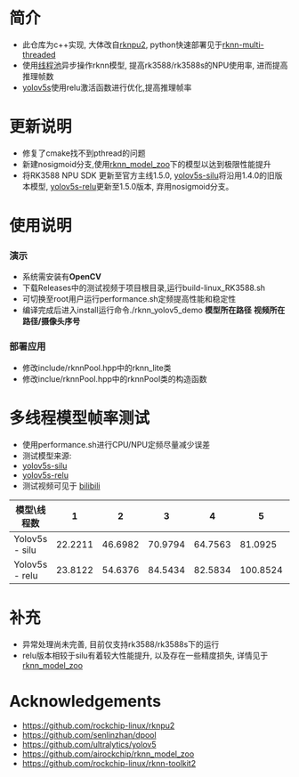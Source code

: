 # 简介
* 此仓库为c++实现, 大体改自[rknpu2](https://github.com/rockchip-linux/rknpu2), python快速部署见于[rknn-multi-threaded](https://github.com/leafqycc/rknn-multi-threaded)
* 使用[线程池](https://github.com/senlinzhan/dpool)异步操作rknn模型, 提高rk3588/rk3588s的NPU使用率, 进而提高推理帧数
* [yolov5s](https://github.com/rockchip-linux/rknpu2/tree/master/examples/rknn_yolov5_demo/model/RK3588)使用relu激活函数进行优化,提高推理帧率

# 更新说明
* 修复了cmake找不到pthread的问题
* 新建nosigmoid分支,使用[rknn_model_zoo](https://github.com/airockchip/rknn_model_zoo/tree/main/models)下的模型以达到极限性能提升
* 将RK3588 NPU SDK 更新至官方主线1.5.0, [yolov5s-silu](https://github.com/rockchip-linux/rknn-toolkit2/tree/v1.4.0/examples/onnx/yolov5)将沿用1.4.0的旧版本模型, [yolov5s-relu](https://github.com/rockchip-linux/rknpu2/tree/master/examples/rknn_yolov5_demo/model/RK3588)更新至1.5.0版本, 弃用nosigmoid分支。

# 使用说明
### 演示
  * 系统需安装有**OpenCV**
  * 下载Releases中的测试视频于项目根目录,运行build-linux_RK3588.sh
  * 可切换至root用户运行performance.sh定频提高性能和稳定性
  * 编译完成后进入install运行命令./rknn_yolov5_demo **模型所在路径** **视频所在路径/摄像头序号**

### 部署应用
  * 修改include/rknnPool.hpp中的rknn_lite类
  * 修改inclue/rknnPool.hpp中的rknnPool类的构造函数

# 多线程模型帧率测试
* 使用performance.sh进行CPU/NPU定频尽量减少误差
* 测试模型来源: 
* [yolov5s-silu](https://github.com/rockchip-linux/rknn-toolkit2/tree/v1.4.0/examples/onnx/yolov5) 
* [yolov5s-relu](https://github.com/rockchip-linux/rknpu2/tree/master/examples/rknn_yolov5_demo/model/RK3588)
* 测试视频可见于 [bilibili](https://www.bilibili.com/video/BV1zo4y1x7aE/?spm_id_from=333.999.0.0)

|  模型\线程数   | 1    |  2   | 3  |  4  | 5  | 6  | 9  | 12  |
|  ----  | ----  |  ----  | ----  |  ----  | ----  | ----  | ----  | ----  |
| Yolov5s - silu  | 22.2211  | 46.6982 | 70.9794  | 64.7563 | 81.0925 | 96.2544 | 105.4083 | 108.8529 |
| Yolov5s - relu  | 23.8122 | 54.6376 | 84.5434 | 82.5834 | 100.8524 | 112.6708 | 129.7348 | 142.2799 |

# 补充
* 异常处理尚未完善, 目前仅支持rk3588/rk3588s下的运行
* relu版本相较于silu有着较大性能提升, 以及存在一些精度损失, 详情见于[rknn_model_zoo](https://github.com/airockchip/rknn_model_zoo/tree/main/models/CV/object_detection/yolo)

# Acknowledgements
* https://github.com/rockchip-linux/rknpu2
* https://github.com/senlinzhan/dpool
* https://github.com/ultralytics/yolov5
* https://github.com/airockchip/rknn_model_zoo
* https://github.com/rockchip-linux/rknn-toolkit2
